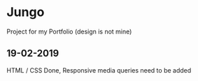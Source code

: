 # Jungo
Project for my Portfolio (design is not mine)

## 19-02-2019
HTML / CSS Done, Responsive media queries need to be added